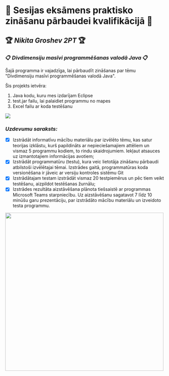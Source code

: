 # :floppy_disk: Sesijas eksāmens praktisko zināšanu pārbaudei kvalifikācijā :floppy_disk:
## :trophy: *Nikita Groshev 2PT* :trophy:
### :clipboard: *Divdimensiju masīvi programmēšanas valodā Java* :clipboard:
Šajā programma ir vajadzīga, lai pārbaudīt zināšanas par tēmu "Divdimensiju masīvi programmēšanas valodā Java".

Šis projekts ietvēra:
1.	Java kodu, kuru mes izdarījam Eclipse
2.	test.jar failu, lai palaidiet programmu no mapes
3.	Excel failu ar koda testēšanu
<img src="https://media.discordapp.net/attachments/696603907777888287/855526848314081310/unknown.png">

### *Uzdevumu saraksts:*
- [x]	Izstrādāt informatīvu mācību materiālu par izvēlēto tēmu, kas satur teorijas izklāstu, kurš
papildināts ar nepieciešamajiem attēliem un vismaz 5 programmu kodiem, to rindu
skaidrojumiem. Iekļaut atsauces uz izmantotajiem informācijas avotiem;
- [x]	Izstrādāt programmatūru (testu), kura veic lietotāja zināšanu pārbaudi atbilstoši izvēlētajai tēmai.
Izstrādes gaitā, programmatūras koda versionēšana ir jāveic ar versiju kontroles sistēmu Git
- [x]	Izstrādātajam testam izstrādāt vismaz 20 testpiemērus un pēc tiem veikt testēšanu, aizpildot
testēšanas žurnālu;
- [x]	Izstrādes rezultāta aizstāvēšana plānota tiešsaistē ar programmas Microsoft Teams starpniecību.
Uz aizstāvēšanu sagatavot 7 līdz 10 minūšu garu prezentāciju, par izstrādāto mācību materiālu un
izveidoto testa programmu.

<img src="https://gaara4896.github.io/images/post/2018-05/programming.jpg" width="500">


